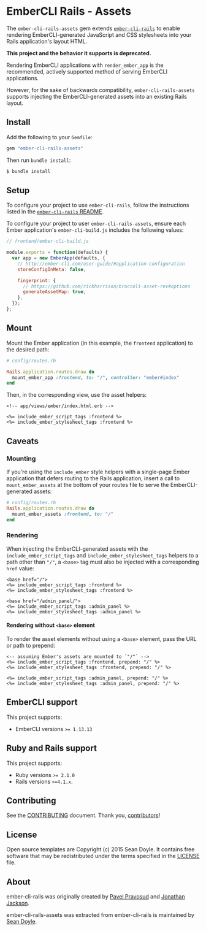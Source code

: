 # EmberCLI Rails - Assets

The `ember-cli-rails-assets` gem extends [`ember-cli-rails`][ember-cli-rails] to
enable rendering EmberCLI-generated JavaScript and CSS stylesheets into your
Rails application's layout HTML.

**This project and the behavior it supports is deprecated.**

Rendering EmberCLI applications with `render_ember_app` is the recommended,
actively supported method of serving EmberCLI applications.

However, for the sake of backwards compatibility, `ember-cli-rails-assets`
supports injecting the EmberCLI-generated assets into an existing Rails layout.

[ember-cli-rails]: https://github.com/thoughtbot/ember-cli-rails

## Install

Add the following to your `Gemfile`:

```ruby
gem "ember-cli-rails-assets"
```

Then run `bundle install`:

```bash
$ bundle install
```

## Setup

To configure your project to use `ember-cli-rails`, follow the instructions
listed in the [`ember-cli-rails` README][README].

To configure your project to user `ember-cli-rails-assets`, ensure each Ember
application's `ember-cli-build.js` includes the following values:

```js
// frontend/ember-cli-build.js

module.exports = function(defaults) {
  var app = new EmberApp(defaults, {
    // http://ember-cli.com/user-guide/#application-configuration
    storeConfigInMeta: false,

    fingerprint: {
      // https://github.com/rickharrison/broccoli-asset-rev#options
      generateAssetMap: true,
    },
  });
};
```

[README]: https://github.com/thoughtbot/ember-cli-rails#readme

## Mount

Mount the Ember application (in this example, the `frontend` application) to the
desired path:

```rb
# config/routes.rb

Rails.application.routes.draw do
  mount_ember_app :frontend, to: "/", controller: "ember#index"
end
```

Then, in the corresponding view, use the asset helpers:

```erb
<!-- app/views/ember/index.html.erb -->

<%= include_ember_script_tags :frontend %>
<%= include_ember_stylesheet_tags :frontend %>
```

## Caveats

### Mounting

If you're using the `include_ember` style helpers with a single-page Ember
application that defers routing to the Rails application, insert a call to
`mount_ember_assets` at the bottom of your routes file to serve the
EmberCLI-generated assets:

```rb
# config/routes.rb
Rails.application.routes.draw do
  mount_ember_assets :frontend, to: "/"
end
```

### Rendering

When injecting the EmberCLI-generated assets with the `include_ember_script_tags`
and `include_ember_stylesheet_tags` helpers to a path other than `"/"`, a
`<base>` tag must also be injected with a corresponding `href` value:

```erb
<base href="/">
<%= include_ember_script_tags :frontend %>
<%= include_ember_stylesheet_tags :frontend %>

<base href="/admin_panel/">
<%= include_ember_script_tags :admin_panel %>
<%= include_ember_stylesheet_tags :admin_panel %>
```

#### Rendering without `<base>` element

To render the asset elements without using a `<base>` element, pass the URL or
path to prepend:

```erb
<-- assuming Ember's assets are mounted to `"/"` -->
<%= include_ember_script_tags :frontend, prepend: "/" %>
<%= include_ember_stylesheet_tags :frontend, prepend: "/" %>

<%= include_ember_script_tags :admin_panel, prepend: "/" %>
<%= include_ember_stylesheet_tags :admin_panel, prepend: "/" %>
```

## EmberCLI support

This project supports:

* EmberCLI versions `>= 1.13.13`

## Ruby and Rails support

This project supports:

* Ruby versions `>= 2.1.0`
* Rails versions `>=4.1.x`.

## Contributing

See the [CONTRIBUTING] document.
Thank you, [contributors]!

  [CONTRIBUTING]: CONTRIBUTING.md
  [contributors]: https://github.com/seanpdoyle/ember-cli-rails-assets/graphs/contributors

## License

Open source templates are Copyright (c) 2015 Sean Doyle.
It contains free software that may be redistributed
under the terms specified in the [LICENSE] file.

[LICENSE]: /LICENSE.txt

## About

ember-cli-rails was originally created by
[Pavel Pravosud][rwz] and
[Jonathan Jackson][rondale-sc].

ember-cli-rails-assets was extracted from ember-cli-rails is maintained by
[Sean Doyle][seanpdoyle].

[rwz]: https://github.com/rwz
[rondale-sc]: https://github.com/rondale-sc
[seanpdoyle]: https://github.com/seanpdoyle
